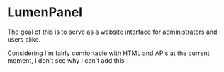 # LumenPanel

The goal of this is to serve as a website interface for administrators and users alike.

Considering I'm fairly comfortable with HTML and APIs at the current moment, I don't see why I can't add this.
